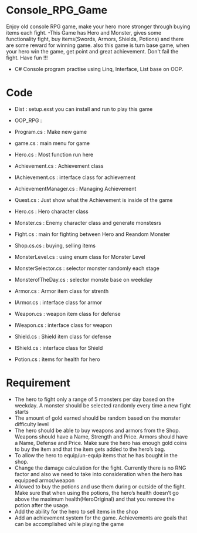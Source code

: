 # Console_RPG_Game
Enjoy old console RPG game, make your hero more stronger through buying items each fight. 
-This Game has Hero and Monster, gives some functionality fight, buy items(Swords, Armors, Shields, Potions) and there are some reward for 
winning game. also this game is turn base game, when your hero win the game, get point and great achievement. 
Don't fail the fight. Have fun !!! 
- C# Console program practise using Linq, Interface, List base on OOP. 

# Code
- Dist :  setup.exst  you can install and run to play this game

- OOP_RPG : 
- Program.cs : Make new game  
- game.cs : main menu for game
- Hero.cs : Most function run here 
   
- Achievement.cs : Achievement class 
- IAchievement.cs : interface class for achievement 
- AchievementManager.cs : Managing Achievement
- Quest.cs : Just show what the Achievement is inside of the game  
 
- Hero.cs : Hero character class
- Monster.cs : Enemy character class and generate monstesrs 
- Fight.cs : main for fighting between Hero and Reandom Monster
- Shop.cs.cs : buying, selling items

- MonsterLevel.cs : using enum class for Monster Level
- MonsterSelector.cs : selector monster randomly each stage
- MonsterofTheDay.cs  : selector monste base on weekday 

- Armor.cs : Armor item class for strenth 
- IArmor.cs : interface class for armor
- Weapon.cs : weapon item class for defense  
- IWeapon.cs : interface class for weapon 
- Shield.cs : Shield item class for defense
- IShield.cs : interface class for Shield 
- Potion.cs : items for health for hero

# Requirement 
- The hero to fight only a range of 5 monsters per day based on the weekday. A monster should be selected randomly every time a new fight starts
- The amount of gold earned should be random based on the monster difficulty level
- The hero should be able to buy weapons and armors from the Shop. Weapons should have a Name, Strength and Price. Armors should have a Name, Defense and Price. Make sure the hero has enough gold coins to buy the item and that the item gets added to the hero’s bag.
- To allow the hero to equip/un-equip items that he has bought in the shop.
- Change the damage calculation for the fight. Currently there is no RNG factor and also we need to take into consideration when the hero has equipped armor/weapon
- Allowed to buy the potions and use them during or outside of the fight. Make sure that when using the potions, the hero’s health doesn’t go above the maximum health(HeroOriginal) and that you remove the potion after the usage. 
- Add the ability for the hero to sell items in the shop
- Add an achievement system for the game. Achievements are goals that can be accomplished while playing the game
